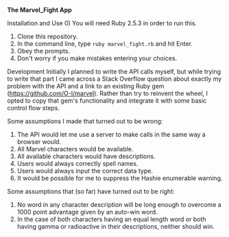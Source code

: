 **The Marvel_Fight App**

Installation and Use
0) You will need Ruby 2.5.3 in order to run this.
1) Clone this repository.
2) In the command line, type `ruby marvel_fight.rb` and hit Enter.
3) Obey the prompts.
4) Don't worry if you make mistakes entering your choices.

Development
Initially I planned to write the API calls myself, but while trying to write that part I came across a Stack Overflow question about exactly my problem with the API and a link to an existing Ruby gem (https://github.com/O-I/marvel). Rather than try to reinvent the wheel, I opted to copy that gem's functionality and integrate it with some basic control flow steps.

Some assumptions I made that turned out to be wrong:
1) The API would let me use a server to make calls in the same way a browser would.
2) All Marvel characters would be available.
3) All available characters would have descriptions.
4) Users would always correctly spell names.
5) Users would always input the correct data type.
6) It would be possible for me to suppress the Hashie enumerable warning.

Some assumptions that (so far) have turned out to be right:
1) No word in any character description will be long enough to overcome a 1000 point advantage given by an auto-win word.
2) In the case of both characters having an equal length word or both having gamma or radioactive in their descriptions, neither should win.